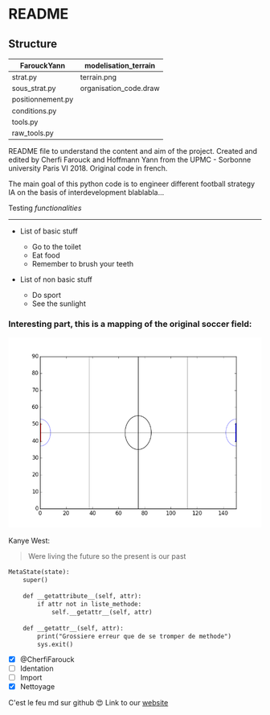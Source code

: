 # README

## Structure

FarouckYann | modelisation_terrain
--- | ---
strat.py | terrain.png 
sous_strat.py |organisation_code.draw
positionnement.py |
conditions.py |
tools.py |
raw_tools.py |


README file to understand the content and aim of the project. Created and
edited by Cherfi Farouck and Hoffmann Yann from the UPMC - Sorbonne university
Paris VI 2018. Original code in french.

The main goal of this python code is to engineer different football strategy
IA on the basis of interdevelopment blablabla...

Testing *functionalities*

---------

* List of basic stuff
	* Go to the toilet
	* Eat food
	* Remember to brush your teeth

* List of non basic stuff
	* Do sport
	* See the sunlight

### Interesting part, this is a mapping of the original soccer field:
![Soccer Field](Modelisation_terrain/terrain.png)

Kanye West:
>Were living the future so
>the present is our past

```
MetaState(state):
	super()
	
	def __getattribute__(self, attr):
		if attr not in liste_methode:
			self.__getattr__(self, attr)

	def __getattr__(self, attr):
		print("Grossiere erreur que de se tromper de methode")
		sys.exit()
```

- [x] @CherfiFarouck
- [ ] Identation
- [ ] Import
- [x] Nettoyage

C'est le feu md sur github :heart_eyes:
Link to our [website](http://www.cowsay.com)

